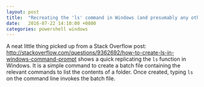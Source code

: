 ```yaml
---
layout: post
title:  "Recreating the 'ls' command in Windows (and presumably any other command you fancy too)"
date:   2016-07-22 14:10:00 +0800
categories: powershell windows
---
```


A neat little thing picked up from a Stack Overflow post: <http://stackoverflow.com/questions/9362692/how-to-create-ls-in-windows-command-prompt> shows a quick replicating the `ls` function in Windows. It is a simple command to create a batch file containing the relevant commands to list the contents of a folder. Once created, typing `ls` on the command line invokes the batch file. 
